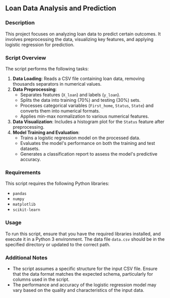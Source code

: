 ## Loan Data Analysis and Prediction

### Description

This project focuses on analyzing loan data to predict certain outcomes. It involves preprocessing the data, visualizing key features, and applying logistic regression for prediction.

### Script Overview

The script performs the following tasks:

1. **Data Loading**: Reads a CSV file containing loan data, removing thousands separators in numerical values.
2. **Data Preprocessing**:
   - Separates features (`X_loan`) and labels (`y_loan`).
   - Splits the data into training (70%) and testing (30%) sets.
   - Processes categorical variables (`First_home`, `Status`, `State`) and converts them into numerical formats.
   - Applies min-max normalization to various numerical features.
3. **Data Visualization**: Includes a histogram plot for the `Status` feature after preprocessing.
4. **Model Training and Evaluation**:
   - Trains a logistic regression model on the processed data.
   - Evaluates the model's performance on both the training and test datasets.
   - Generates a classification report to assess the model's predictive accuracy.

### Requirements

This script requires the following Python libraries:

- `pandas`
- `numpy`
- `matplotlib`
- `scikit-learn`

### Usage

To run this script, ensure that you have the required libraries installed, and execute it in a Python 3 environment. The data file `data.csv` should be in the specified directory or updated to the correct path.

### Additional Notes

- The script assumes a specific structure for the input CSV file. Ensure that the data format matches the expected schema, particularly for columns used in the script.
- The performance and accuracy of the logistic regression model may vary based on the quality and characteristics of the input data.
